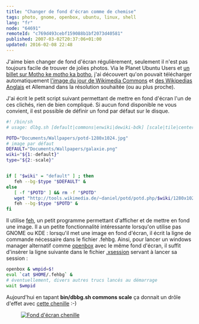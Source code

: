 ```yaml
---
title: "Changer de fond d'écran comme de chemise"
tags: photo, gnome, openbox, ubuntu, linux, shell
lang: "fr"
node: "64691"
remoteId: "c769d493cebf159088b1bf2073d40581"
published: 2007-03-02T20:37:06+01:00
updated: 2016-02-08 22:48
---
```

 
J'aime bien changer de fond d'écran régulièrement, seulement il n'est pas
toujours facile de trouver de jolies photos. Via le Planet Ubuntu
Users et [un billet sur Motho ke motho ka
botho](http://kmandla.wordpress.com/2007/02/26/using-wikipedias-picture-of-the-day-as-wallpaper/),
j'ai découvert qu'on pouvait télécharger automatiquement [l'image du jour de
Wikimedia Commons](http://commons.wikimedia.org/wiki/Commons:Picture_of_the_day)
et [des Wikipedias Anglais](http://en.wikipedia.org/wiki/Picture_of_the_day) et
Allemand dans la résolution souhaitée (ou au plus proche).

 
J'ai écrit le petit script suivant permettant de mettre en fond d'écran l'un de
ces clichés, rien de bien compliqué. Si aucun fond disponible ne vous convient,
il est possible de définir un fond par défaut sur le disque.

 ``` bash
#! /bin/sh
 # usage: dlbg.sh [default|commons|enwiki|dewiki-bdk] [scale|tile|center|seamless]

POTD="Documents/Wallpapers/potd-1280x1024.jpg"
# image par défaut
DEFAULT="Documents/Wallpapers/galaxie.png"
wiki="${1:-default}"
type="${2:-scale}"


if [ "$wiki" = "default" ] ; then
    feh --bg-$type "$DEFAULT" &
else
    [ -f "$POTD" ] && rm -f "$POTD"
    wget "http://tools.wikimedia.de/~daniel/potd/potd.php/$wiki/1280x1024" -O "$POTD"
    feh --bg-$type "$POTD" &
fi
```
 
Il utilise [feh](http://pwet.fr/man/linux/commandes/feh), un petit programme
permettant d'afficher et de mettre en fond une image. Il a un petite
fonctionnalité intéressante lorsqu'on utilise pas GNOME ou KDE : lorsqu'il met
une image en fond d'écran, il écrit la ligne de commande nécessaire dans le
fichier .fehbg. Ainsi, pour lancer un windows manager alternatif comme
[openbox](http://pwet.fr/man/linux/commandes/openbox) avec le même fond d'écran,
il suffit d'insèrer la ligne suivante dans le fichier
[.xsession](http://pwet.fr/man/linux/formats/xsession) servant à lancer sa
session :

 ``` bash
openbox & wmpid=$!
eval `cat $HOME/.fehbg` &
# éventuellement, divers autres trucs lancés au démarrage
wait $wmpid
```
 
Aujourd'hui en tapant **bin/dbbg.sh commons scale** ça donnait un drôle d'effet avec [cette chenille](http://fr.wikipedia.org/wiki/Image:Chenille_chevrefeuille.jpg) :-)

<figure class="object-center"><a href="/images/fond-d-ecran-chenille.png"><img src="/images/660x/fond-d-ecran-chenille.png" alt="Fond d'écran chenille">
</a></figure>

